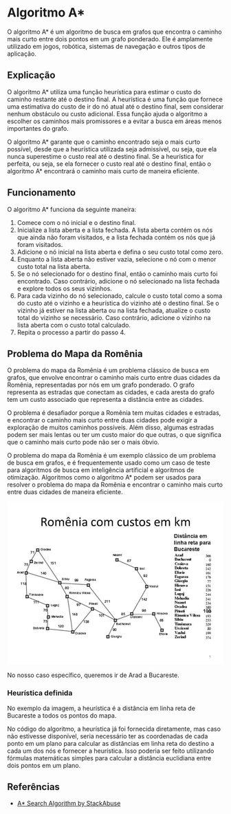 # Algoritmo A*

O algoritmo A* é um algoritmo de busca em grafos que encontra o caminho mais curto entre dois pontos em um grafo ponderado. Ele é amplamente utilizado em jogos, robótica, sistemas de navegação e outros tipos de aplicação.

## Explicação

O algoritmo A* utiliza uma função heurística para estimar o custo do caminho restante até o destino final. A heurística é uma função que fornece uma estimativa do custo de ir do nó atual até o destino final, sem considerar nenhum obstáculo ou custo adicional. Essa função ajuda o algoritmo a escolher os caminhos mais promissores e a evitar a busca em áreas menos importantes do grafo.

O algoritmo A* garante que o caminho encontrado seja o mais curto possível, desde que a heurística utilizada seja admissível, ou seja, que ela nunca superestime o custo real até o destino final. Se a heurística for perfeita, ou seja, se ela fornecer o custo real até o destino final, então o algoritmo A* encontrará o caminho mais curto de maneira eficiente.

## Funcionamento

O algoritmo A* funciona da seguinte maneira:

1. Comece com o nó inicial e o destino final.
2. Inicialize a lista aberta e a lista fechada. A lista aberta contém os nós que ainda não foram visitados, e a lista fechada contém os nós que já foram visitados.
3. Adicione o nó inicial na lista aberta e defina o seu custo total como zero.
4. Enquanto a lista aberta não estiver vazia, selecione o nó com o menor custo total na lista aberta.
5. Se o nó selecionado for o destino final, então o caminho mais curto foi encontrado. Caso contrário, adicione o nó selecionado na lista fechada e explore todos os seus vizinhos.
6. Para cada vizinho do nó selecionado, calcule o custo total como a soma do custo até o vizinho e a heurística do vizinho até o destino final. Se o vizinho já estiver na lista aberta ou na lista fechada, atualize o custo total do vizinho se necessário. Caso contrário, adicione o vizinho na lista aberta com o custo total calculado.
7. Repita o processo a partir do passo 4.

## Problema do Mapa da Romênia

O problema do mapa da Romênia é um problema clássico de busca em grafos, que envolve encontrar o caminho mais curto entre duas cidades da Romênia, representadas por nós em um grafo ponderado. O grafo representa as estradas que conectam as cidades, e cada aresta do grafo tem um custo associado que representa a distância entre as cidades.

O problema é desafiador porque a Romênia tem muitas cidades e estradas, e encontrar o caminho mais curto entre duas cidades pode exigir a exploração de muitos caminhos possíveis. Além disso, algumas estradas podem ser mais lentas ou ter um custo maior do que outras, o que significa que o caminho mais curto pode não ser o mais óbvio.

O problema do mapa da Romênia é um exemplo clássico de um problema de busca em grafos, e é frequentemente usado como um caso de teste para algoritmos de busca em inteligência artificial e algoritmos de otimização. Algoritmos como o algoritmo A* podem ser usados para resolver o problema do mapa da Romênia e encontrar o caminho mais curto entre duas cidades de maneira eficiente.

<div align="center">

![Mapa da Romênia com Heurística](media/map.jpeg)

</div>

No nosso caso específico, queremos ir de Arad a Bucareste.

### Heurística definida

No exemplo da imagem, a heurística é a distância em linha reta de Bucareste a todos os pontos do mapa.

No código do algoritmo, a heurística já foi fornecida diretamente, mas caso não estivesse disponível, seria necessário ter as coordenadas de cada ponto em um plano para calcular as distâncias em linha reta do destino a cada um dos nós e fornecer a heurística. Isso poderia ser feito utilizando fórmulas matemáticas simples para calcular a distância euclidiana entre dois pontos em um plano.

## Referências

- [A* Search Algorithm by StackAbuse](https://stackabuse.com/courses/graphs-in-python-theory-and-implementation/lessons/a-star-search-algorithm/)